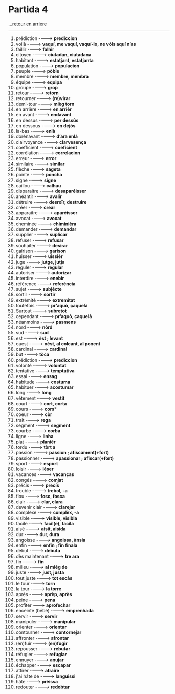 # Partida 4 

[...retour en arriere](../../menu.md)

---

1. prédiction  ----> **prediccion**
2. voilà ----> **vaquí, me vaquí, vaquí-lo, ne vòls aquí n’as**
3. faillir ----> **falhir**
4. citoyen ----> **ciutadan, ciutadana**
5. habitant ----> **estatjant, estatjanta**
6. population ----> **populacion**
7. peuple ----> **pòble**
8. membre ----> **membre, membra**
9. équipe ----> **equipa**
10. groupe ----> **grop**
11. retour  ----> **retorn**
10. retourner ----> **(re)virar**
11. demi-tour ----> **mièg torn**
12. en arrière  ----> **en arrièr**
13. en avant ----> **endavant**
14. en dessus ----> **per dessús**
15. en dessous ----> **en dejós**
16. là-bas ----> **enlà**
17. dorénavant ----> **d’ara enlà**
18. clairvoyance  ----> **clarvesença**
19. coefficient  ----> **coeficient**
20. corrélation  ----> **correlacion**
21. erreur  ----> **error**
22. similaire  ----> **similar**
23. flèche  ----> **sageta**
23. pointe  ----> **poncha**
24. signe  ----> **signe**
25. caillou  ----> **calhau**
26. disparaitre  ----> **desaparéisser**
27. anéantir ----> **avalir**
28. détruire ----> **desroïr, destruire**
29. créer ----> **crear**
30. apparaitre   ----> **aparéisser**
31. avocat  ----> **avocat**
32. cheminée  ----> **chiminièra**
33. demander  ----> **demandar**
34. supplier  ----> **suplicar**
35. refuser ----> **refusar**
36. souhaiter  ----> **desirar**
37. gairison ----> **garison**
38. huisser  ----> **uissièr**
39. juge  ----> **jutge, jutja**
40. réguler  ----> **regular**
41. autoriser  ----> **autorizar**
42. interdire  ----> **enebir**
43. référence  ----> **referéncia**
44. sujet ----> **subjècte**
45. sortir  ----> **sortir**
46. extrémité  ----> **extremitat**
47. toutefois  ----> **pr’aquò, çaquelà**
48. Surtout  ----> **subretot**
49. cependant  ----> **pr’aquò, çaquelà**
50. néanmoins  ----> **pasmens**
51. nord  ----> **nòrd**
52. sud   ----> **sud**
53. est  ----> **èst ; levant**
54. ouest  ----> **oèst, al colcant, al ponent**
55. cardinal  ----> **cardinal**
56. but  ----> **tòca**
57. prédiction  ----> **prediccion**
58. volonté ----> **volontat**
59. tentative ----> **temptativa**
60. essai ----> **ensag**
61. habitude ----> **costuma**
62. habituer ----> **acostumar**
63. long  ----> **long**
64. vêtement ----> **vestit**
65. court ----> **cort, corta**
66. cours ----> **cors***
67. coeur ----> **còr**
62. trait  ----> **rega**
63. segment  ----> **segment**
64. courbe  ----> **corba**
65. ligne  ----> **linha**
66. plat  ----> **planièr**
67. tordu  ----> **tòrt a**
68. passion  ----> **passion ; afiscament(+fort)**
69. passionner ----> **apassionar ; afiscar(+fort)**
70. sport   ----> **espòrt**
71. loisir  ----> **léser**
72. vacances  ----> **vacanças**
73. congés  ----> **comjat**
74. précis  ----> **precís**
75. trouble  ----> **trebol, -a**
76. flou  ----> **fosc, fosca**
77. clair  ----> **clar, clara**
78. devenir clair ----> **clarejar**
79. complexe  ----> **complèx, -a**
80. visible  ----> **visible, visibla**
81. facile  ----> **facil(e), facila**
82. aisé ----> **aisit, aisida**
83. dur ----> **dur, dura**
84. angoisse  ----> **angoissa, ànsia**
85. enfin  ----> **enfin ; fin finala**
86. début  ----> **debuta**
87. dès maintenant ----> **tre ara**
88. fin  ----> **fin**
89. milieu  ----> **al mièg de**
90. juste  ----> **just, justa**
91. tout juste ----> **tot escàs**
92. le tour ----> **torn**
93. la tour ----> **la torre**
94. après  ----> **aprèp, après**
95. peine ----> **pena**
96. profiter ---> **aprofechar**
97. enceinte (bébé) ----> **emprenhada**
98. servir ----> **servir**
99. manipuler ----> **manipular**
100. orienter ----> **orientar**
101. contourner ----> **contornejar**
102. affronter ----> **afrontar**
103. (en)fuir ----> **(en)fugir**
104. repousser  ----> **rebutar**
105. réfugier ----> **refugiar**
106. ennuyer ----> **anujar**
107. échapper ----> **escapar**
108. attirer  ----> **atraire**
109. j'ai hâte de ----> **languissi**
110. hâte   ----> **prèissa**
111. redouter   ----> **redobtar**